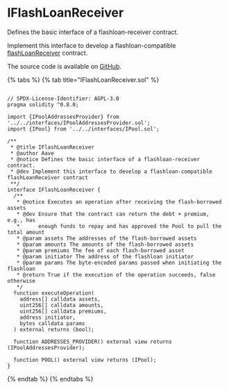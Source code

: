 # IFlashLoanReceiver

Defines the basic interface of a flashloan-receiver contract.

Implement this interface to develop a flashloan-compatible [flashLoanReceiver](../base/flashloanreceiverbase.md) contract.

The source code is available on [GitHub](https://github.com/aave/aave-v3-core/blob/master/contracts/flashloan/interfaces/IFlashLoanReceiver.sol).

{% tabs %}
{% tab title="IFlashLoanReceiver.sol" %}
```solidity

// SPDX-License-Identifier: AGPL-3.0
pragma solidity ^0.8.0;

import {IPoolAddressesProvider} from '../../interfaces/IPoolAddressesProvider.sol';
import {IPool} from '../../interfaces/IPool.sol';

/**
 * @title IFlashLoanReceiver
 * @author Aave
 * @notice Defines the basic interface of a flashloan-receiver contract.
 * @dev Implement this interface to develop a flashloan-compatible flashLoanReceiver contract
 **/
interface IFlashLoanReceiver {
  /**
   * @notice Executes an operation after receiving the flash-borrowed assets
   * @dev Ensure that the contract can return the debt + premium, e.g., has
   *      enough funds to repay and has approved the Pool to pull the total amount
   * @param assets The addresses of the flash-borrowed assets
   * @param amounts The amounts of the flash-borrowed assets
   * @param premiums The fee of each flash-borrowed asset
   * @param initiator The address of the flashloan initiator
   * @param params The byte-encoded params passed when initiating the flashloan
   * @return True if the execution of the operation succeeds, false otherwise
   */
  function executeOperation(
    address[] calldata assets,
    uint256[] calldata amounts,
    uint256[] calldata premiums,
    address initiator,
    bytes calldata params
  ) external returns (bool);

  function ADDRESSES_PROVIDER() external view returns (IPoolAddressesProvider);

  function POOL() external view returns (IPool);
}

```
{% endtab %}
{% endtabs %}